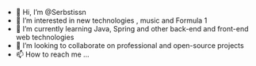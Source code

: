 - 👋 Hi, I’m @Serbstissn
- 👀 I’m interested in new technologies , music and Formula 1
- 🌱 I’m currently learning Java, Spring and other back-end and front-end web technologies
- 💞️ I’m looking to collaborate on professional and open-source projects
- 📫 How to reach me ...

<!---
Serbstissn/Serbstissn is a ✨ special ✨ repository because its `README.md` (this file) appears on your GitHub profile.
You can click the Preview link to take a look at your changes.
--->
